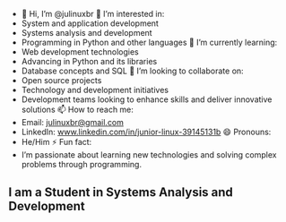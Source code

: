 - 👋 Hi, I’m @julinuxbr
👀 I’m interested in:
- System and application development
- Systems analysis and development
- Programming in Python and other languages
🌱 I’m currently learning:
- Web development technologies
- Advancing in Python and its libraries
- Database concepts and SQL
💞️ I’m looking to collaborate on:
- Open source projects
- Technology and development initiatives
- Development teams looking to enhance skills and deliver innovative solutions
📫 How to reach me:
- Email: julinuxbr@gmail.com
- LinkedIn: www.linkedin.com/in/junior-linux-39145131b
😄 Pronouns:
- He/Him
⚡ Fun fact:
- I’m passionate about learning new technologies and solving complex problems through programming.

## I am a Student in Systems Analysis and Development

<!---
julinuxbr/julinuxbr is a ✨ special ✨ repository because its `README.md` (this file) appears on your GitHub profile.
You can click the Preview link to take a look at your changes.
--->
